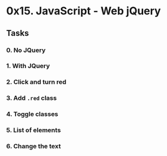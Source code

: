 # 0x15. JavaScript - Web jQuery

## Tasks

### 0. No JQuery

### 1. With JQuery

### 2. Click and turn red

### 3. Add `.red` class

### 4. Toggle classes

### 5. List of elements

### 6. Change the text
